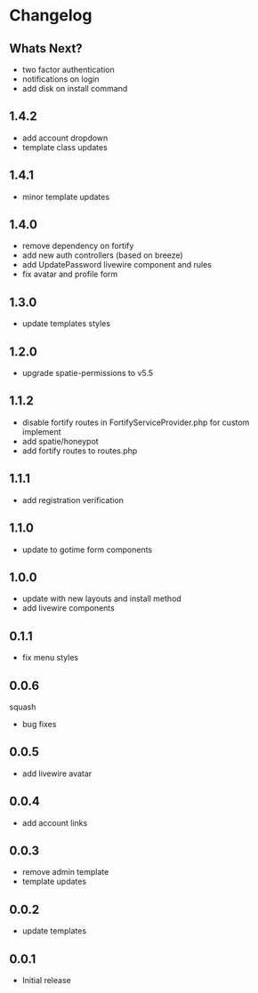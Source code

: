 # Changelog

## Whats Next?
- two factor authentication
- notifications on login
- add disk on install command


## 1.4.2

- add account dropdown
- template class updates

## 1.4.1

- minor template updates

## 1.4.0

- remove dependency on fortify
- add new auth controllers (based on breeze)
- add UpdatePassword livewire component and rules
- fix avatar and profile form

## 1.3.0

- update templates styles

## 1.2.0
- upgrade spatie-permissions to v5.5

## 1.1.2

- disable fortify routes in FortifyServiceProvider.php for custom implement
- add spatie/honeypot
- add fortify routes to routes.php

## 1.1.1

- add registration verification

## 1.1.0

- update to gotime form components

## 1.0.0

- update with new layouts and install method
- add livewire components

## 0.1.1

- fix menu styles

## 0.0.6
squash
- bug fixes

## 0.0.5

- add livewire avatar

## 0.0.4

- add account links

## 0.0.3

- remove admin template
- template updates

## 0.0.2

- update templates

## 0.0.1

-   Initial release
